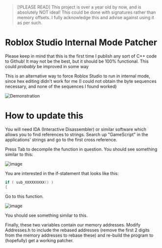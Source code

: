 > [!PLEASE READ]
> This project is over a year old by now, and is absolutely NOT ideal! This could be done with signatures rather than memory offsets. I fully acknowledge this and advise against using it as per such.


# Roblox Studio Internal Mode Patcher
Please keep in mind that this is the first time I publish any sort of C++ code to Github!
It may not be the best, but it should be 100% functional. This could *probably* be improved in some way

This is an alternative way to force Roblox Studio to run in internal mode, since hex editing didn't work for me (I could not obtain the byte sequences necessary, and none of the sequences I found worked)

![Demonstration](https://github.com/the-wawa/StudioPatcher/assets/83979811/4140fde7-ec9e-4c17-923f-7899fac46a86)

# How to update this
You will need IDA (Interactive Disassembler) or similar software which allows you to find references to strings.
Search up "GameScript" in the applications' strings and go to the first cross reference.

Press Tab to decompile the function in question.
You should see something similar to this:

![image](https://github.com/the-wawa/StudioPatcher/assets/83979811/f4d53ebb-89b6-4808-8389-708687afbfed)

You are interested in the if-statement that looks like this:
```cpp
if ( sub_XXXXXXXXX() )
{
```

Go to this function.

![image](https://github.com/the-wawa/StudioPatcher/assets/83979811/d7814fed-bf55-475d-9832-05c84448d653)

You should see something similar to this.

Finally, these two variables contain our memory addresses.
Modify Addresses.h to include the rebased addresses (remove the first 2 digits from the memory addresses to rebase these) and re-build the program to (hopefully) get a working patcher.
